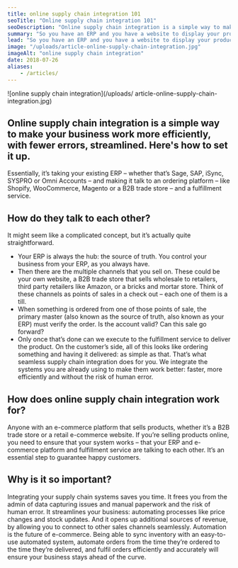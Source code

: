 ```yaml
---
title: online supply chain integration 101
seoTitle: "Online supply chain integration 101"
seoDescription: "Online supply chain integration is a simple way to make your business work more efficiently, with fewer errors, streamlined. Here's how to set it up."
summary: "So you have an ERP and you have a website to display your products… But something is missing. That something is online supply chain integration. Here’s the what, who and why."
lead: "So you have an ERP and you have a website to display your products… But something is missing. That something is online supply chain integration: a simple way to make your business work more efficiently, with fewer errors, streamlined."
image: "/uploads/article-online-supply-chain-integration.jpg"
imageAlt: "online supply chain integration"
date: 2018-07-26
aliases:
    - /articles/
---
```

![online supply chain integration](/uploads/ article-online-supply-chain-integration.jpg)

## Online supply chain integration is a simple way to make your business work more efficiently, with fewer errors, streamlined. Here's how to set it up.

Essentially, it’s taking your existing ERP – whether that’s Sage, SAP, iSync, SYSPRO or Omni Accounts – and making it talk to an ordering platform – like Shopify, WooCommerce, Magento or a B2B trade store – and a fulfillment service.

## How do they talk to each other?

It might seem like a complicated concept, but it’s actually quite straightforward.
- Your ERP is always the hub: the source of truth. You control your business from your ERP, as you always have.
- Then there are the multiple channels that you sell on. These could be your own website, a B2B trade store that sells wholesale to retailers, third party retailers like Amazon, or a bricks and mortar store. Think of these channels as points of sales in a check out – each one of them is a till.
- When something is ordered from one of those points of sale, the primary master (also known as the source of truth, also known as your ERP) must verify the order. Is the account valid? Can this sale go forward?
- Only once that’s done can we execute to the fulfillment service to deliver the product.
On the customer’s side, all of this looks like ordering something and having it delivered: as simple as that. That’s what seamless supply chain integration does for you. We integrate the systems you are already using to make them work better: faster, more efficiently and without the risk of human error.

## How does online supply chain integration work for?

Anyone with an e-commerce platform that sells products, whether it’s a B2B trade store or a retail e-commerce website. If you’re selling products online, you need to ensure that your system works – that your ERP and e-commerce platform and fulfillment service are talking to each other. It’s an essential step to guarantee happy customers.

## Why is it so important?

Integrating your supply chain systems saves you time. It frees you from the admin of data capturing issues and manual paperwork and the risk of human error. It streamlines your business: automating processes like price changes and stock updates. And it opens up additional sources of revenue, by allowing you to connect to other sales channels seamlessly. Automation is the future of e-commerce. Being able to sync inventory with an easy-to-use automated system, automate orders from the time they’re ordered to the time they’re delivered, and fulfil orders efficiently and accurately will ensure your business stays ahead of the curve.
